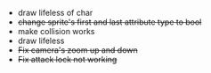 * draw lifeless of char
* ~~change sprite's first and last attribute type to bool~~
* make collision works
* draw lifeless
* ~~Fix camera's zoom up and down~~
* ~~Fix attack lock not working~~
